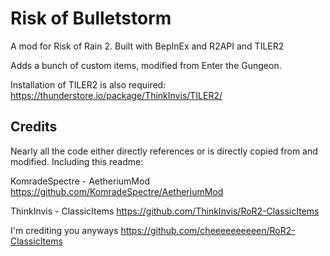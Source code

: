 # Risk of Bulletstorm

A mod for Risk of Rain 2. Built with BepInEx and R2API and TILER2

Adds a bunch of custom items, modified from Enter the Gungeon.

Installation of TILER2 is also required: https://thunderstore.io/package/ThinkInvis/TILER2/

## Credits
Nearly all the code either directly references or is directly copied from and modified. Including this readme:

KomradeSpectre - AetheriumMod https://github.com/KomradeSpectre/AetheriumMod

ThinkInvis - ClassicItems https://github.com/ThinkInvis/RoR2-ClassicItems

I'm crediting you anyways https://github.com/cheeeeeeeeeen/RoR2-ClassicItems

